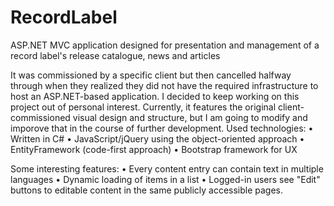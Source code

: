 # RecordLabel
ASP.NET MVC application designed for presentation and management of a record label's release catalogue, news and articles

It was commissioned by a specific client but then cancelled halfway through when they realized they did not have the required infrastructure to host an ASP.NET-based application. I decided to keep working on this project out of personal interest.
Currently, it features the original client-commissioned visual design and structure, but I am going to modify and imporove that in the course of further development.
Used technologies:
• Written in C#
• JavaScript/jQuery using the object-oriented approach
• EntityFramework (code-first approach)
• Bootstrap framework for UX

Some interesting features:
• Every content entry can contain text in multiple languages
• Dynamic loading of items in a list
• Logged-in users see "Edit" buttons to editable content in the same publicly accessible pages.
